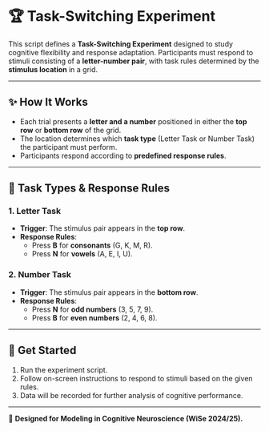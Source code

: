 # 🏆 Task-Switching Experiment

This script defines a **Task-Switching Experiment** designed to study cognitive flexibility and response adaptation. Participants must respond to stimuli consisting of a **letter-number pair**, with task rules determined by the **stimulus location** in a grid.

---

## ✨ How It Works
- Each trial presents a **letter and a number** positioned in either the **top row** or **bottom row** of the grid.
- The location determines which **task type** (Letter Task or Number Task) the participant must perform.
- Participants respond according to **predefined response rules**.

---

## 🎯 Task Types & Response Rules

### **1. Letter Task**
- **Trigger**: The stimulus pair appears in the **top row**.
- **Response Rules**:
  - Press **B** for **consonants** (G, K, M, R).
  - Press **N** for **vowels** (A, E, I, U).

### **2. Number Task**
- **Trigger**: The stimulus pair appears in the **bottom row**.
- **Response Rules**:
  - Press **N** for **odd numbers** (3, 5, 7, 9).
  - Press **B** for **even numbers** (2, 4, 6, 8).

---


## 🚀 Get Started
1. Run the experiment script.
2. Follow on-screen instructions to respond to stimuli based on the given rules.
3. Data will be recorded for further analysis of cognitive performance.

---

🔬 **Designed for Modeling in Cognitive Neuroscience (WiSe 2024/25).**
